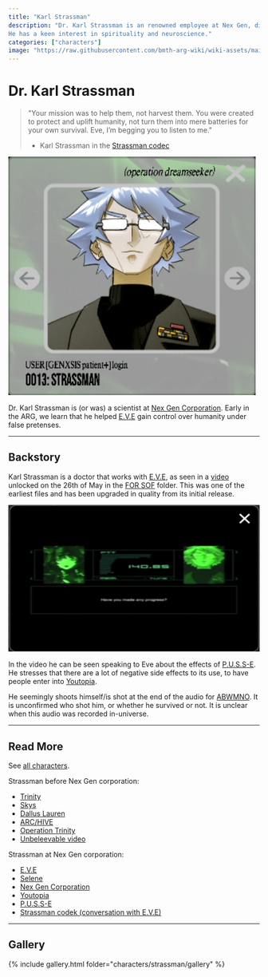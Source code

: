 ```yaml
---
title: "Karl Strassman"
description: "Dr. Karl Strassman is an renowned employee at Nex Gen, discussing import strategy with AI leader E.V.E. 
He has a keen interest in spirituality and neuroscience."
categories: ["characters"]
image: "https://raw.githubusercontent.com/bmth-arg-wiki/wiki-assets/main/characters/strassman/13strassman.png"
---
```

# Dr. Karl Strassman

> "Your mission was to help them, not harvest them. You were created to protect and uplift
> humanity, not turn them into mere batteries for your own survival. Eve, I’m begging you to
> listen to me."
> 
> - Karl Strassman in the [Strassman codec](../for-sof/strassmancodec)

![Karl Strassman's avatar](https://raw.githubusercontent.com/bmth-arg-wiki/wiki-assets/main/characters/strassman/13strassman.png)

Dr. Karl Strassman is (or was) a scientist at [Nex Gen Corporation](../lore/nex-gen-corporation).
Early in the ARG, we learn that he helped [E.V.E](../characters/eve) gain control over humanity under false pretenses.

***

## Backstory

Karl Strassman is a doctor that works with [E.V.E](eve), as seen in a 
[video](../for-sof/strassmancodec) unlocked on the 26th of May in the 
[FOR SOF](../for-sof) folder. This was one of the earliest files and 
has been upgraded in quality from its initial release.

![Strassman in a conversation with Eve](https://raw.githubusercontent.com/bmth-arg-wiki/wiki-assets/main/characters/strassman/gallery/strassman_video.png)

In the video he can be seen speaking to Eve about the effects of [P.U.S.S-E](../lore/pusse). 
He stresses that there are a lot of negative side effects to its use, to have people 
enter into [Youtopia](../lore/youtopia).

He seemingly shoots himself/is shot at the end of the audio for [ABWMNO](../music/song-abwmno). 
It is unconfirmed who shot him, or whether he survived or not. It is unclear 
when this audio was recorded in-universe.

***

## Read More

See [all characters](../characters).

Strassman before Nex Gen corporation:

- [Trinity](../characters#trinity)
- [Skys](skys)
- [Dallus Lauren](dallus-lauren)
- [ARC/HIVE](../lore/archive)
- [Operation Trinity](../for-sof/trinity_document)
- [Unbeleevable video](../for-sof/unbeleevable)

Strassman at Nex Gen corporation:

- [E.V.E](eve)
- [Selene](selene)
- [Nex Gen Corporation](../lore/nex-gen-corporation)
- [Youtopia](../lore/youtopia)
- [P.U.S.S-E](../lore/pusse)
- [Strassman codek (conversation with E.V.E)](../for-sof/strassmancodec)

***

## Gallery

{% include gallery.html folder="characters/strassman/gallery" %}
